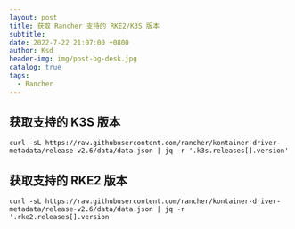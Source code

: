 ```yaml
---
layout: post
title: 获取 Rancher 支持的 RKE2/K3S 版本
subtitle:
date: 2022-7-22 21:07:00 +0800
author: Ksd
header-img: img/post-bg-desk.jpg
catalog: true
tags:
  - Rancher
---
```


## 获取支持的 K3S 版本

```
curl -sL https://raw.githubusercontent.com/rancher/kontainer-driver-metadata/release-v2.6/data/data.json | jq -r '.k3s.releases[].version'
```

## 获取支持的 RKE2 版本

```
curl -sL https://raw.githubusercontent.com/rancher/kontainer-driver-metadata/release-v2.6/data/data.json | jq -r '.rke2.releases[].version'
```
